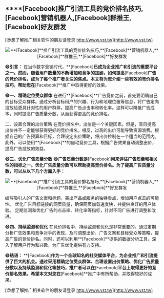 ## ****[Facebook]**推广引流工具的竞价排名技巧,**[Facebook]**营销机器人,**[Facebook]**群推王,**[Facebook]**好友群发**

[😍想了解推广相关软件的朋友请登录 http://www.vst.tw](http://www.vst.tw)

 <center><img src="https://vst.tw/MP4/tuiguang/png/5.png" alt="**[Facebook]**推广引流工具的竞价排名技巧,**[Facebook]**营销机器人,**[Facebook]**群推王,**[Facebook]**好友群发"></center>

**😄引言：**
在当今数字营销时代，**[Facebook]**已成为企业推广和引流的重要平台之一。然而，随着用户数量的不断增加和竞争的加剧，如何提高**[Facebook]**广告的竞价排名，成为了每个推广者关注的焦点。本文将为您介绍一些有效的竞价排名技巧，帮助您在**[Facebook]**推广中取得更好的效果。

**😄一、精确定位受众群体**
在进行**[Facebook]**广告竞价之前，首先要明确自己的目标受众群体。通过分析目标用户的兴趣、行为和地理位置等信息，将广告定向投放给更具针对性的用户群体，提高广告点击率和转化率。这样可以降低广告成本，同时提高广告质量分数，从而获得更高的竞价排名。

二、设置合理的出价策略
在竞价排名中，出价是一个关键因素。但是，盲目提高出价并不一定能够获得更好的竞价排名。相反，过高的出价可能导致资源浪费。根据自己的广告预算和目标，合理设定出价策略，将出价控制在一个适当的范围内。此外，可以使用**[Facebook]**的自动竞价工具，根据广告效果自动调整出价，提高广告投放的效益。

**😄三、优化广告质量分数**
**😄广告质量分数是**[Facebook]**用来评估广告质量和相关性的指标之一。优化广告质量分数可以帮助提高竞价排名。为了提高广告质量分数，可以从以下几个方面入手：**

 <center><img src="https://vst.tw/MP4/tuiguang/png/3.png" alt="**[Facebook]**推广引流工具的竞价排名技巧,**[Facebook]**营销机器人,**[Facebook]**群推王,**[Facebook]**好友群发"></center>

编写吸引人的广告文案和标题，突出产品或服务的独特卖点，增加用户点击的可能性。
优化广告目标链接的网页质量，确保网页加载速度快，并提供良好的用户体验。
定期监测和优化广告的点击率、转化率等指标，针对不同广告进行调整和改进。

**😄四、持续监测和优化**
在竞价排名中，持续监测和优化是非常重要的。通过定期分析广告效果和竞争对手的表现，及时调整出价、广告文案和目标受众等策略，提高广告的竞价排名。同时，还可以利用**[Facebook]**提供的数据分析工具，深入了解用户行为和兴趣，为广告优化提供有力支持。

**😄结语：**
**[Facebook]**作为一个全球知名的社交媒体平台，为企业推广和引流提供了巨大的机会。通过采用精确定位受众群体、合理设置出价策略、优化广告质量分数以及持续监测和优化等技巧，推广者可以在**[Facebook]**平台上取得更好的竞价排名效果。希望本文对您在**[Facebook]**推广中有所帮助，并取得较好的成果。

[😍想了解推广相关软件的朋友请登录 http://www.vst.tw](http://www.vst.tw)



